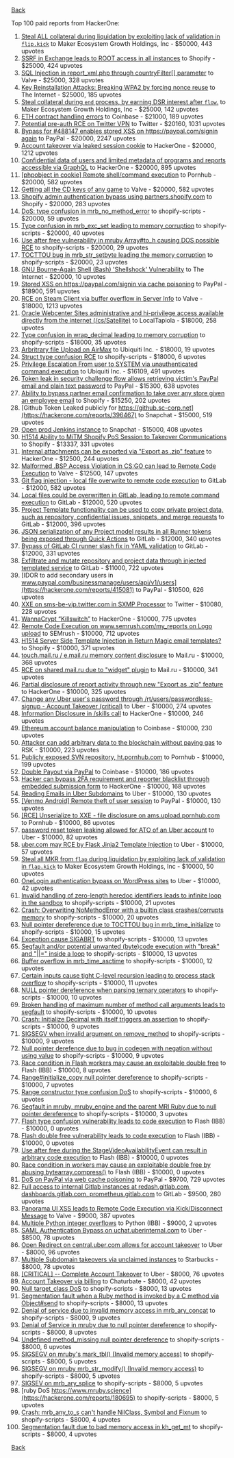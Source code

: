 [Back](../README.md)

Top 100 paid reports from HackerOne:

1. [Steal ALL collateral during liquidation by exploiting lack of validation in `flip.kick`](https://hackerone.com/reports/684092) to Maker Ecosystem Growth Holdings, Inc - $50000, 443 upvotes
2. [SSRF in Exchange leads to ROOT access in all instances](https://hackerone.com/reports/341876) to Shopify - $25000, 424 upvotes
3. [SQL Injection in report_xml.php through countryFilter[] parameter](https://hackerone.com/reports/383127) to Valve - $25000, 328 upvotes
4. [Key Reinstallation Attacks: Breaking WPA2 by forcing nonce reuse](https://hackerone.com/reports/286740) to The Internet - $25000, 185 upvotes
5. [Steal collateral during `end` process, by earning DSR interest after `flow`.](https://hackerone.com/reports/672664) to Maker Ecosystem Growth Holdings, Inc - $25000, 142 upvotes
6. [ETH contract handling errors](https://hackerone.com/reports/328526) to Coinbase - $21000, 189 upvotes
7. [Potential pre-auth RCE on Twitter VPN](https://hackerone.com/reports/591295) to Twitter - $20160, 1031 upvotes
8. [Bypass for #488147 enables stored XSS on https://paypal.com/signin again](https://hackerone.com/reports/510152) to PayPal - $20000, 2247 upvotes
9. [Account takeover via leaked session cookie](https://hackerone.com/reports/745324) to HackerOne - $20000, 1212 upvotes
10. [Confidential data of users and limited metadata of programs and reports accessible via GraphQL](https://hackerone.com/reports/489146) to HackerOne - $20000, 895 upvotes
11. [[phpobject in cookie] Remote shell/command execution](https://hackerone.com/reports/141956) to Pornhub - $20000, 582 upvotes
12. [Getting all the CD keys of any game](https://hackerone.com/reports/391217) to Valve - $20000, 582 upvotes
13. [Shopify admin authentication bypass using partners.shopify.com](https://hackerone.com/reports/270981) to Shopify - $20000, 283 upvotes
14. [DoS: type confusion in mrb_no_method_error](https://hackerone.com/reports/181871) to shopify-scripts - $20000, 59 upvotes
15. [Type confusion in mrb_exc_set leading to memory corruption](https://hackerone.com/reports/185041) to shopify-scripts - $20000, 40 upvotes
16. [Use after free vulnerability in mruby Array#to_h causing DOS possible RCE](https://hackerone.com/reports/181321) to shopify-scripts - $20000, 29 upvotes
17. [TOCTTOU bug in mrb_str_setbyte leading the memory corruption](https://hackerone.com/reports/181893) to shopify-scripts - $20000, 23 upvotes
18. [GNU Bourne-Again Shell (Bash) 'Shellshock' Vulnerability](https://hackerone.com/reports/29839) to The Internet - $20000, 10 upvotes
19. [Stored XSS on https://paypal.com/signin via cache poisoning](https://hackerone.com/reports/488147) to PayPal - $18900, 591 upvotes
20. [RCE on Steam Client via buffer overflow in Server Info](https://hackerone.com/reports/470520) to Valve - $18000, 1213 upvotes
21. [Oracle Webcenter Sites administrative and hi-privilege access available directly from the internet (/cs/Satellite)](https://hackerone.com/reports/170532) to LocalTapiola - $18000, 258 upvotes
22. [Type confusion in wrap_decimal leading to memory corruption](https://hackerone.com/reports/185051) to shopify-scripts - $18000, 35 upvotes
23. [Arbritrary file Upload on AirMax](https://hackerone.com/reports/73480) to Ubiquiti Inc. - $18000, 19 upvotes
24. [Struct type confusion RCE](https://hackerone.com/reports/181879) to shopify-scripts - $18000, 6 upvotes
25. [Privilege Escalation From user to SYSTEM via unauthenticated command execution](https://hackerone.com/reports/544928) to Ubiquiti Inc. - $16109, 491 upvotes
26. [Token leak in security challenge flow allows retrieving victim's PayPal email and plain text password](https://hackerone.com/reports/739737) to PayPal - $15300, 638 upvotes
27. [Ability to bypass partner email confirmation to take over any store given an employee email](https://hackerone.com/reports/300305) to Shopify - $15250, 202 upvotes
28. [Github Token Leaked publicly for https://github.sc-corp.net](https://hackerone.com/reports/396467) to Snapchat - $15000, 519 upvotes
29. [Open prod Jenkins instance](https://hackerone.com/reports/231460) to Snapchat - $15000, 408 upvotes
30. [H1514 Ability to MiTM Shopify PoS Session to Takeover Communications](https://hackerone.com/reports/423467) to Shopify - $13337, 331 upvotes
31. [Internal attachments can be exported via "Export as .zip" feature](https://hackerone.com/reports/186230) to HackerOne - $12500, 244 upvotes
32. [Malformed .BSP Access Violation in CS:GO can lead to Remote Code Execution](https://hackerone.com/reports/351014) to Valve - $12500, 147 upvotes
33. [Git flag injection - local file overwrite to remote code execution](https://hackerone.com/reports/658013) to GitLab - $12000, 582 upvotes
34. [Local files could be overwritten in GitLab, leading to remote command execution](https://hackerone.com/reports/587854) to GitLab - $12000, 520 upvotes
35. [Project Template functionality can be used to copy private project data, such as repository, confidential issues, snippets, and merge requests](https://hackerone.com/reports/689314) to GitLab - $12000, 396 upvotes
36. [JSON serialization of any Project model results in all Runner tokens being exposed through Quick Actions](https://hackerone.com/reports/509924) to GitLab - $12000, 340 upvotes
37. [Bypass of GitLab CI runner slash fix in YAML validation](https://hackerone.com/reports/409395) to GitLab - $12000, 331 upvotes
38. [Exfiltrate and mutate repository and project data through injected templated service](https://hackerone.com/reports/446585) to GitLab - $11000, 722 upvotes
39. [IDOR to add secondary users in www.paypal.com/businessmanage/users/api/v1/users](https://hackerone.com/reports/415081) to PayPal - $10500, 626 upvotes
40. [XXE on sms-be-vip.twitter.com in SXMP Processor](https://hackerone.com/reports/248668) to Twitter - $10080, 228 upvotes
41. [WannaCrypt “Killswitch”](https://hackerone.com/reports/228648) to HackerOne - $10000, 775 upvotes
42. [Remote Code Execution on www.semrush.com/my_reports on Logo upload](https://hackerone.com/reports/403417) to SEMrush - $10000, 712 upvotes
43. [H1514 Server Side Template Injection in Return Magic email templates?](https://hackerone.com/reports/423541) to Shopify - $10000, 371 upvotes
44. [touch.mail.ru / e.mail.ru memory content disclosure](https://hackerone.com/reports/513236) to Mail.ru - $10000, 368 upvotes
45. [RCE on shared.mail.ru due to "widget" plugin](https://hackerone.com/reports/518637) to Mail.ru - $10000, 341 upvotes
46. [Partial disclosure of report activity through new "Export as .zip" feature](https://hackerone.com/reports/182358) to HackerOne - $10000, 325 upvotes
47. [Change any Uber user's password through /rt/users/passwordless-signup - Account Takeover (critical)](https://hackerone.com/reports/143717) to Uber - $10000, 274 upvotes
48. [Information Disclosure in /skills call](https://hackerone.com/reports/188719) to HackerOne - $10000, 246 upvotes
49. [Ethereum account balance manipulation](https://hackerone.com/reports/300748) to Coinbase - $10000, 230 upvotes
50. [Attacker can add arbitrary data to the blockchain without paying gas](https://hackerone.com/reports/396954) to RSK - $10000, 223 upvotes
51. [Publicly exposed SVN repository, ht.pornhub.com](https://hackerone.com/reports/72243) to Pornhub - $10000, 199 upvotes
52. [Double Payout via PayPal](https://hackerone.com/reports/307239) to Coinbase - $10000, 186 upvotes
53. [Hacker can bypass 2FA requirement and reporter blacklist through embedded submission form](https://hackerone.com/reports/418767) to HackerOne - $10000, 168 upvotes
54. [Reading Emails in Uber Subdomains](https://hackerone.com/reports/156536) to Uber - $10000, 130 upvotes
55. [[Venmo Android] Remote theft of user session](https://hackerone.com/reports/401940) to PayPal - $10000, 130 upvotes
56. [[RCE] Unserialize to XXE - file disclosure on ams.upload.pornhub.com](https://hackerone.com/reports/142562) to Pornhub - $10000, 86 upvotes
57. [password reset token leaking allowed for ATO of an Uber account](https://hackerone.com/reports/173551) to Uber - $10000, 82 upvotes
58. [uber.com may RCE by Flask Jinja2 Template Injection](https://hackerone.com/reports/125980) to Uber - $10000, 57 upvotes
59. [Steal all MKR from `flap` during liquidation by exploiting lack of validation in `flap.kick`](https://hackerone.com/reports/684152) to Maker Ecosystem Growth Holdings, Inc - $10000, 50 upvotes
60. [OneLogin authentication bypass on WordPress sites](https://hackerone.com/reports/136169) to Uber - $10000, 42 upvotes
61. [Invalid handling of zero-length heredoc identifiers leads to infinite loop in the sandbox](https://hackerone.com/reports/187305) to shopify-scripts - $10000, 21 upvotes
62. [Crash: Overwriting NoMethodError with a builtin class crashes/corrupts memory](https://hackerone.com/reports/186723) to shopify-scripts - $10000, 20 upvotes
63. [Null pointer dereference due to TOCTTOU bug in mrb_time_initialize](https://hackerone.com/reports/182274) to shopify-scripts - $10000, 15 upvotes
64. [Exception cause SIGABRT](https://hackerone.com/reports/180977) to shopify-scripts - $10000, 13 upvotes
65. [Segfault and/or potential unwanted (byte)code execution with "break" and "||=" inside a loop](https://hackerone.com/reports/183356) to shopify-scripts - $10000, 13 upvotes
66. [Buffer overflow in mrb_time_asctime](https://hackerone.com/reports/188326) to shopify-scripts - $10000, 12 upvotes
67. [Certain inputs cause tight C-level recursion leading to process stack overflow](https://hackerone.com/reports/189633) to shopify-scripts - $10000, 11 upvotes
68. [NULL pointer dereference when parsing ternary operators](https://hackerone.com/reports/181677) to shopify-scripts - $10000, 10 upvotes
69. [Broken handling of maximum number of method call arguments leads to segfault](https://hackerone.com/reports/182484) to shopify-scripts - $10000, 10 upvotes
70. [Crash: Initialize Decimal with itself triggers an assertion](https://hackerone.com/reports/185775) to shopify-scripts - $10000, 9 upvotes
71. [SIGSEGV when invalid argument on remove_method](https://hackerone.com/reports/181874) to shopify-scripts - $10000, 9 upvotes
72. [Null pointer derefence due to bug in codegen with negation without using value](https://hackerone.com/reports/187536) to shopify-scripts - $10000, 9 upvotes
73. [Race condition in Flash workers may cause an exploitabl​e double free](https://hackerone.com/reports/37240) to Flash (IBB) - $10000, 8 upvotes
74. [Range#initialize_copy null pointer dereference](https://hackerone.com/reports/181685) to shopify-scripts - $10000, 7 upvotes
75. [Range constructor type confusion DoS](https://hackerone.com/reports/181910) to shopify-scripts - $10000, 6 upvotes
76. [Segfault in mruby, mruby_engine and the parent MRI Ruby due to null pointer dereference](https://hackerone.com/reports/181828) to shopify-scripts - $10000, 3 upvotes
77. [Flash type confusion vulnerability leads to code execution](https://hackerone.com/reports/2106) to Flash (IBB) - $10000, 0 upvotes
78. [Flash double free vulnerability leads to code execution](https://hackerone.com/reports/2170) to Flash (IBB) - $10000, 0 upvotes
79. [Use after free during the StageVideoAvailabilityEvent can result in arbitrary code execution](https://hackerone.com/reports/47232) to Flash (IBB) - $10000, 0 upvotes
80. [Race condition in workers may cause an exploitable double free by abusing bytearray.compress()](https://hackerone.com/reports/47227) to Flash (IBB) - $10000, 0 upvotes
81. [DoS on PayPal via web cache poisoning](https://hackerone.com/reports/622122) to PayPal - $9700, 729 upvotes
82. [Full access to internal Gitlab instances at redash.gitlab.com, dashboards.gitlab.com, prometheus.gitlab.com](https://hackerone.com/reports/498964) to GitLab - $9500, 280 upvotes
83. [Panorama UI XSS leads to Remote Code Execution via Kick/Disconnect Message](https://hackerone.com/reports/631956) to Valve - $9000, 387 upvotes
84. [Multiple Python integer overflows](https://hackerone.com/reports/55017) to Python (IBB) - $9000, 2 upvotes
85. [SAML Authentication Bypass on uchat.uberinternal.com](https://hackerone.com/reports/223014) to Uber - $8500, 78 upvotes
86. [Open Redirect on central.uber.com allows for account takeover](https://hackerone.com/reports/206591) to Uber - $8000, 96 upvotes
87. [Multiple Subdomain takeovers via unclaimed instances](https://hackerone.com/reports/276269) to Starbucks - $8000, 78 upvotes
88. [[CRITICAL] -- Complete Account Takeover](https://hackerone.com/reports/136885) to Uber - $8000, 76 upvotes
89. [Account Takeover via billing](https://hackerone.com/reports/394329) to Chaturbate - $8000, 42 upvotes
90. [Null target_class DoS](https://hackerone.com/reports/183405) to shopify-scripts - $8000, 13 upvotes
91. [Segmentation fault when a Ruby method is invoked by a C method via Object#send](https://hackerone.com/reports/183425) to shopify-scripts - $8000, 13 upvotes
92. [Denial of service due to invalid memory access in mrb_ary_concat](https://hackerone.com/reports/184712) to shopify-scripts - $8000, 9 upvotes
93. [Denial of Service in mruby due to null pointer dereference](https://hackerone.com/reports/181232) to shopify-scripts - $8000, 8 upvotes
94. [Undefined method_missing null pointer dereference](https://hackerone.com/reports/181695) to shopify-scripts - $8000, 6 upvotes
95. [SIGSEGV on mruby's mark_tbl() (Invalid memory access)](https://hackerone.com/reports/183239) to shopify-scripts - $8000, 5 upvotes
96. [SIGSEGV on mruby mrb_str_modify() (Invalid memory access)](https://hackerone.com/reports/183231) to shopify-scripts - $8000, 5 upvotes
97. [SIGSEV on mrb_ary_splice](https://hackerone.com/reports/182027) to shopify-scripts - $8000, 5 upvotes
98. [ruby DoS https://www.mruby.science](https://hackerone.com/reports/180695) to shopify-scripts - $8000, 5 upvotes
99. [Crash: mrb_any_to_s can't handle NilClass, Symbol and Fixnum](https://hackerone.com/reports/185794) to shopify-scripts - $8000, 4 upvotes
100. [Segmentation fault due to bad memory access in kh_get_mt](https://hackerone.com/reports/188313) to shopify-scripts - $8000, 4 upvotes


[Back](../README.md)